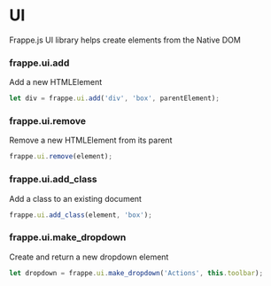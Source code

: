 # UI

Frappe.js UI library helps create elements from the Native DOM

### frappe.ui.add

Add a new HTMLElement

```js
let div = frappe.ui.add('div', 'box', parentElement);
```

### frappe.ui.remove

Remove a new HTMLElement from its parent

```js
frappe.ui.remove(element);
```

### frappe.ui.add_class

Add a class to an existing document

```js
frappe.ui.add_class(element, 'box');
```

### frappe.ui.make_dropdown

Create and return a new dropdown element

```js
let dropdown = frappe.ui.make_dropdown('Actions', this.toolbar);
```